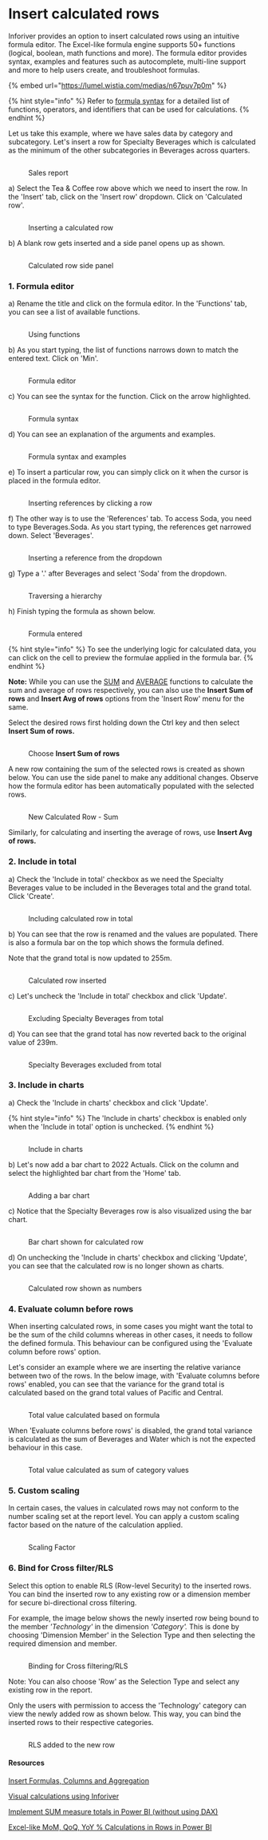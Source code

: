 # Insert calculated rows

Inforiver provides an option to insert calculated rows using an intuitive formula editor. The Excel-like formula engine supports 50+ functions (logical, boolean, math functions and more). The formula editor provides syntax, examples and features such as autocomplete, multi-line support and more to help users create, and troubleshoot formulas.

{% embed url="https://lumel.wistia.com/medias/n67puv7p0m" %}

{% hint style="info" %}
Refer to [formula syntax](../../formula-syntax/) for a detailed list of functions, operators, and identifiers that can be used for calculations.
{% endhint %}

Let us take this example, where we have sales data by category and subcategory. Let's insert a row for Specialty Beverages which is calculated as the minimum of the other subcategories in Beverages across quarters.

<figure><img src="../../.gitbook/assets/4.1.1 Calculated row.png" alt=""><figcaption><p>Sales report</p></figcaption></figure>

a) Select the Tea & Coffee row above which we need to insert the row. In the 'Insert' tab, click on the 'Insert row' dropdown. Click on 'Calculated row'.

<figure><img src="../../.gitbook/assets/4.1.2 Calculated row.png" alt=""><figcaption><p>Inserting a calculated row</p></figcaption></figure>

b) A blank row gets inserted and a side panel opens up as shown.

<figure><img src="../../.gitbook/assets/4.1.3 Calculated row.png" alt=""><figcaption><p>Calculated row side panel</p></figcaption></figure>

### 1. Formula editor

a) Rename the title and click on the formula editor. In the 'Functions' tab, you can see a list of available functions.

<figure><img src="../../.gitbook/assets/4.1.4 Calculated row.png" alt=""><figcaption><p>Using functions</p></figcaption></figure>

b) As you start typing, the list of functions narrows down to match the entered text. Click on 'Min'.

<figure><img src="../../.gitbook/assets/4.1.5(2) Calculated row.png" alt=""><figcaption><p>Formula editor</p></figcaption></figure>

c) You can see the syntax for the function. Click on the arrow highlighted.

<figure><img src="../../.gitbook/assets/4.1.6 Calculated row.png" alt=""><figcaption><p>Formula syntax</p></figcaption></figure>

d) You can see an explanation of the arguments and examples.

<figure><img src="../../.gitbook/assets/4.1.7 Calculated row.png" alt=""><figcaption><p>Formula syntax and examples</p></figcaption></figure>

e) To insert a particular row, you can simply click on it when the cursor is placed in the formula editor.&#x20;

<figure><img src="../../.gitbook/assets/4.1.8 Calculated row.png" alt=""><figcaption><p>Inserting references by clicking a row</p></figcaption></figure>

f) The other way is to use the 'References' tab. To access Soda, you need to type Beverages.Soda. As you start typing, the references get narrowed down. Select 'Beverages'.

<figure><img src="../../.gitbook/assets/4.1.9 Calculated row.png" alt=""><figcaption><p>Inserting a reference from the dropdown</p></figcaption></figure>

g) Type a '.' after Beverages and select 'Soda' from the dropdown.

<figure><img src="../../.gitbook/assets/4.1.10 Calculated row.png" alt=""><figcaption><p>Traversing a hierarchy</p></figcaption></figure>

h) Finish typing the formula as shown below.

<figure><img src="../../.gitbook/assets/4.1.11 Calculated row.png" alt=""><figcaption><p>Formula entered</p></figcaption></figure>

{% hint style="info" %}
To see the underlying logic for calculated data, you can click on the cell to preview the formulae applied in the formula bar.
{% endhint %}

**Note:** While you can use the [SUM](../../formula-syntax/math-functions/sum.md) and [AVERAGE](../../formula-syntax/math-functions/average.md) functions to calculate the sum and average of rows respectively, you can also use the **Insert Sum of rows** and **Insert Avg of rows** options from the 'Insert Row' menu for the same.

Select the desired rows first holding down the Ctrl key and then select **Insert Sum of rows.**

<figure><img src="../../.gitbook/assets/image (517).png" alt=""><figcaption><p>Choose <strong>Insert Sum of rows</strong></p></figcaption></figure>

A new row containing the sum of the selected rows is created as shown below. You can use the side panel to make any additional changes. Observe how the formula editor has been automatically populated with the selected rows.

<figure><img src="../../.gitbook/assets/image (518).png" alt=""><figcaption><p>New Calculated Row - Sum</p></figcaption></figure>

Similarly, for calculating and inserting the average of rows, use **Insert Avg of rows.**

### 2. Include in total

a) Check the 'Include in total' checkbox as we need the Specialty Beverages value to be included in the Beverages total and the grand total. Click 'Create'.&#x20;

<figure><img src="../../.gitbook/assets/4.1.12 Calculated row.png" alt=""><figcaption><p>Including calculated row in total</p></figcaption></figure>

b) You can see that the row is renamed and the values are populated. There is also a formula bar on the top which shows the formula defined.&#x20;

Note that the grand total is now updated to 255m.

<figure><img src="../../.gitbook/assets/4.1.13 Calculated row.png" alt=""><figcaption><p>Calculated row inserted</p></figcaption></figure>

c) Let's uncheck the 'Include in total' checkbox and click 'Update'.

<figure><img src="../../.gitbook/assets/4.1.14 Calculated row.png" alt=""><figcaption><p>Excluding Specialty Beverages from total</p></figcaption></figure>

d) You can see that the grand total has now reverted back to the original value of 239m.

<figure><img src="../../.gitbook/assets/4.1.15 Calculated row.png" alt=""><figcaption><p>Specialty Beverages excluded from total</p></figcaption></figure>

### 3. Include in charts

a) Check the 'Include in charts' checkbox and click 'Update'.

{% hint style="info" %}
The 'Include in charts' checkbox is enabled only when the 'Include in total' option is unchecked.
{% endhint %}

<figure><img src="../../.gitbook/assets/4.1.16 Calculated row.png" alt=""><figcaption><p>Include in charts</p></figcaption></figure>

b) Let's now add a bar chart to 2022 Actuals. Click on the column and select the highlighted bar chart from the 'Home' tab.

<figure><img src="../../.gitbook/assets/4.1.17 Calculated row.png" alt=""><figcaption><p>Adding a bar chart</p></figcaption></figure>

c) Notice that the Specialty Beverages row is also visualized using the bar chart.

<figure><img src="../../.gitbook/assets/4.1.18 Calculated row.png" alt=""><figcaption><p>Bar chart shown for calculated row</p></figcaption></figure>

d) On unchecking the 'Include in charts' checkbox and clicking 'Update', you can see that the calculated row is no longer shown as charts.

<figure><img src="../../.gitbook/assets/4.1.19 Calculated row.png" alt=""><figcaption><p>Calculated row shown as numbers</p></figcaption></figure>

### 4. Evaluate column before rows

When inserting calculated rows, in some cases you might want the total to be the sum of the child columns whereas in other cases, it needs to follow the defined formula. This behaviour can be configured using the 'Evaluate column before rows' option.&#x20;

Let's consider an example where we are inserting the relative variance between two of the rows. In the below image, with 'Evaluate columns before rows' enabled, you can see that the variance for the grand total is calculated based on the grand total values of Pacific and Central.

<figure><img src="../../.gitbook/assets/4.1.20 Calculated row.png" alt=""><figcaption><p>Total value calculated based on formula</p></figcaption></figure>

When 'Evaluate columns before rows' is disabled, the grand total variance is calculated as the sum of Beverages and Water which is not the expected behaviour in this case.

<figure><img src="../../.gitbook/assets/4.1.21 Calculated row.png" alt=""><figcaption><p>Total value calculated as sum of category values</p></figcaption></figure>

### 5. Custom scaling

In certain cases, the values in calculated rows may not conform to the number scaling set at the report level. You can apply a custom scaling factor based on the nature of the calculation applied.

<figure><img src="../../.gitbook/assets/7.3. Custom scaling for calculated rows.png" alt=""><figcaption><p>Scaling Factor</p></figcaption></figure>

### 6. Bind for Cross filter/RLS

Select this option to enable RLS (Row-level Security) to the inserted rows. You can bind the inserted row to any existing row or a dimension member for secure bi-directional cross filtering.&#x20;

For example, the image below shows the newly inserted row being bound to the member _'Technology'_ in the dimension _'Category'._ This is done by choosing 'Dimension Member' in the Selection Type and then selecting the required dimension and member.&#x20;

<figure><img src="../../.gitbook/assets/image (5).png" alt=""><figcaption><p>Binding for Cross filtering/RLS</p></figcaption></figure>

Note: You can also choose 'Row' as the Selection Type and select any existing row in the report.

Only the users with permission to access the 'Technology' category can view the newly added row as shown below. This way, you can bind the inserted rows to their respective categories.

<figure><img src="../../.gitbook/assets/image (6).png" alt=""><figcaption><p>RLS added to the new row</p></figcaption></figure>

#### Resources

[Insert Formulas, Columns and Aggregation](https://www.youtube.com/watch?v=hjPAbuYJUSc)

[Visual calculations using Inforiver](https://inforiver.com/webinars/visual-level-formula-calculations-powerbi/)

[Implement SUM measure totals in Power BI (without using DAX)](https://inforiver.com/blog/general/sum-measure-totals-powerbi-no-dax/)

[Excel-like MoM, QoQ, YoY % Calculations in Rows in Power BI](https://inforiver.com/blog/general/excel-like-mom-qoq-yoy-calculations-power-bi/)
